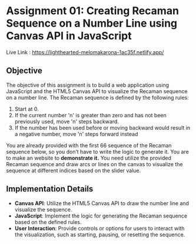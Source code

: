 # Assignment 01: Creating Recaman Sequence on a Number Line using Canvas API in JavaScript

Live Link : https://lighthearted-melomakarona-1ac35f.netlify.app/

## Objective

The objective of this assignment is to build a web application using JavaScript and the HTML5 Canvas API to visualize the Recaman sequence on a number line. The Recaman sequence is defined by the following rules:

1. Start at 0.
2. If the current number 'n' is greater than zero and has not been previously used, move 'n' steps backward.
3. If the number has been used before or moving backward would result in a negative number, move 'n' steps forward instead

You are already provided with the first 66 sequence of the Recaman sequence below, so you don’t have to write the logic to generate it. You are to make an website to **demonstrate it.**
You need utilize the provided Recaman sequence and draw arcs or lines on the canvas to visualize the sequence at different indices based on the slider value.

## Implementation Details

- **Canvas API**: Utilize the HTML5 Canvas API to draw the number line and visualize the sequence.
- **JavaScript**: Implement the logic for generating the Recaman sequence based on the defined rules.
- **User Interaction**: Provide controls or options for users to interact with the visualization, such as starting, pausing, or resetting the sequence.


